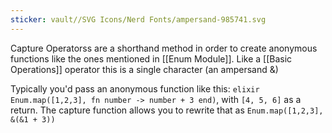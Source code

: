 ```yaml
---
sticker: vault//SVG Icons/Nerd Fonts/ampersand-985741.svg
---
```

Capture Operatorss are a shorthand method in order to create anonymous functions like the ones mentioned in [[Enum Module]]. Like a [[Basic Operations]] operator this is a single character (an ampersand &)

Typically you'd pass an anonymous function like this: `elixir Enum.map([1,2,3], fn number -> number + 3 end)`, with `[4, 5, 6]` as a return. The capture function allows you to rewrite that as `Enum.map([1,2,3], &(&1 + 3))` 